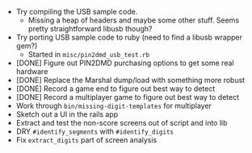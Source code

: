 * Try compiling the USB sample code.
  * Missing a heap of headers and maybe some other stuff. Seems pretty
    straightforward libusb though?
* Try porting USB sample code to ruby (need to find a libusb wrapper gem?)
  * Started in `misc/pin2dmd_usb_test.rb`
* [DONE] Figure out PIN2DMD purchasing options to get some real hardware
* [DONE] Replace the Marshal dump/load with something more robust
* [DONE] Record a game end to figure out best way to detect
* [DONE] Record a multiplayer game to figure out best way to detect
* Work through `bin/missing-digit-templates` for multiplayer
* Sketch out a UI in the rails app
* Extract and test the non-score screens out of script and into lib
* DRY `#identify_segments` with `#identify_digits`
* Fix `extract_digits` part of screen analysis

